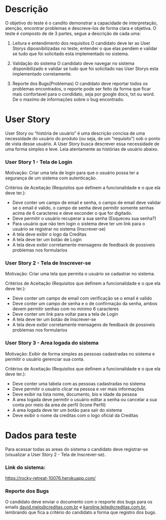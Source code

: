 # Descrição
O objetivo do teste é o candito demonstrar a capacidade de interpretação, atenção, encontrar problemas e descreve-los de forma clara e objetiva. O teste é composto de de 3 partes, segue a descrição de cada uma:

1) Leitura e entendimento dos requisitos
  O candidato deve ler as User Storys diposnibilizadas no teste, entender o que elas pendem e validar se tudo que foi solicitado esta implementado no sistema.

2) Validação do sistema
  O candidato deve navegar no sistema disponibilizado e validar se tudo que foi solicitado nas User Storys esta implementado corretamente.

3) Reporte dos Bugs(Problemas)
  O candidato deve reportar todos os problemas encontrados, o reporte pode ser feito da forma que ficar mais confortavel para o condidato, seja por google docs, txt ou word. De o maximo de informações sobre o bug encontrado.

# User Story
User Story ou “história de usuário” é uma descrição concisa de uma necessidade do usuário do produto (ou seja, de um “requisito”) sob o ponto de vista desse usuário. A User Story busca descrever essa necessidade de uma forma simples e leve. Leia atentamente as histórias de usuário abaixo.

### User Story 1 - Tela de Login

Motivação:
Criar uma tela de login para que o usuário possa ter a segurança de um sistema com autenticação.

Critérios de Aceitação (Requisitos que definem a funcionalidade e o que ela deve ter.):
- Deve conter um campo de email e senha, o campo de email deve validar se o email é valido, o campo de senha deve permitir somente senhas acima de 6 caracteres e deve esconder o que for digitado.
- Deve permitir o usuário recuperar a sua senha (Esqueceu sua senha?)
- Para usuário que não tem login o sistema deve ter um link para o usuário se registrar no sistema (Inscrever-se)
- A tela deve exibir o logo da Creditas
- A tela deve ter um botão de Login
- A tela deve exibir corretamente mensagens de feedback de possiveis problemas nos formularios

### User Story 2 - Tela de Inscrever-se

Motivação:
Criar uma tela que permita o usuário se cadastrar no sistema.

Critérios de Aceitação (Requisitos que definem a funcionalidade e o que ela deve ter.):
- Deve conter um campo de email com verificação se o email é valido
- Deve conter um campo de senha e o de confirmação da senha, ambos devem permitir senhas com no minimo 6 caracteres
- Deve conter um link para voltar para a tela de Login
- A tela deve ter um botão de Inscrever-se
- A tela deve exibir corretamente mensagens de feedback de possiveis problemas nos formularios

### User Story 3 - Area logada do sistema

Motivação:
Exibir de forma simples as pessoas cadastradas no sistema e permitir o usuário gerenciar sua conta.

Critérios de Aceitação (Requisitos que definem a funcionalidade e o que ela deve ter.):
- Deve conter uma tabela com as pessoas cadastradas no sistema
- Deve permitir o usuário clicar na pessoa e ver mais informações
- Deve exibir na lista nome, documento, bio e idade da pessoa
- A area logada deve permitir o usuário editar a senha ou cancelar a sua conta por meio da area de perfil (Icone Perfil)
- A area logada deve ter um botão para sair do sistema
- Deve exibir o nome da creditas com o logo oficial da Creditas

# Dados para teste

Para acessar todas as areas do sistema o candidato deve registrar-se (visualizar a User Story 2 - Tela de Inscrever-se).

### Link do sistema:
https://rocky-retreat-10076.herokuapp.com/

### Reporte dos Bugs
O candidato deve enviar o documento com o resporte dos bugs para os emails david.melo@creditas.com.br e karoline.leite@creditas.com.br, lembrando que fica a critério do candidato a forma que registro dos bugs.
